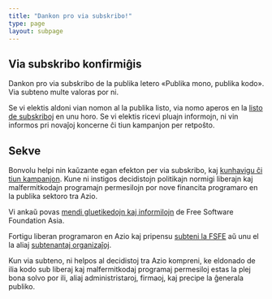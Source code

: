 ```yaml
---
title: "Dankon pro via subskribo!"
type: page
layout: subpage
---
```


## Via subskribo konfirmiĝis

Dankon pro via subskribo de la publika letero «Publika mono, publika kodo».  Via
subteno multe valoras por ni.

Se vi elektis aldoni vian nomon al la publika listo, via nomo aperos en la
[listo de subskriboj](../all-signatures) en unu horo.  Se vi elektis ricevi
pluajn informojn, ni vin informos pri novaĵoj koncerne ĉi tiun kampanjon per
retpoŝto.

## Sekve

Bonvolu helpi nin kaŭzante egan efekton per via subskribo, kaj [kunhavigu ĉi
tiun kampanjon](../../#spread). Kune ni instigos decidistojn politikajn normigi
liberajn kaj malfermitkodajn programajn permesilojn por nove financita
programaro en la publika sektoro tra Azio.

Vi ankaŭ povas [mendi gluetikedojn kaj informilojn](https://fossasia.org/promo#pmpc)
de Free Software Foundation Asia.

Fortigu liberan programaron en Azio kaj pripensu [subteni la
FSFE](https://fossasia.org/donate/?pmpc) aŭ unu el la aliaj [subtenantaj
organizaĵoj](../../#organisations).

Kun via subteno, ni helpos al decidistoj tra Azio kompreni, ke eldonado de
ilia kodo sub liberaj kaj malfermitkodaj programaj permesiloj estas la plej bona
solvo por ili, aliaj administristaroj, firmaoj, kaj precipe la ĝenerala publiko.
